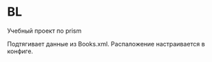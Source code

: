 BL
==

Учебный проект по prism

Подтягивает данные из Books.xml. Распаложение настраивается в конфиге. 

